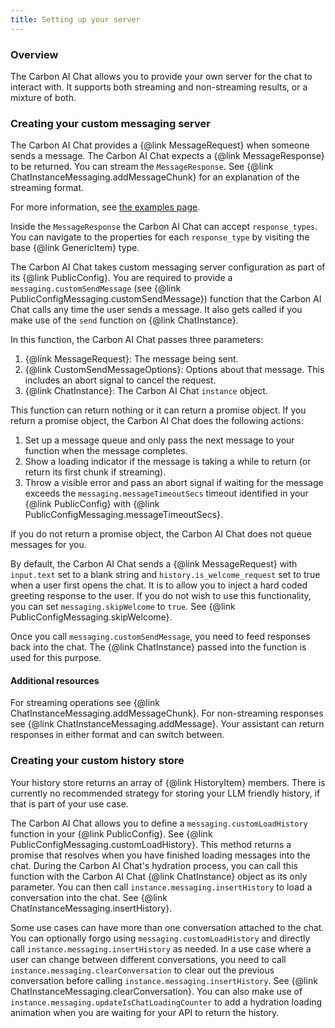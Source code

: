 ```yaml
---
title: Setting up your server
---
```


### Overview

The Carbon AI Chat allows you to provide your own server for the chat to interact with. It supports both streaming and non-streaming results, or a mixture of both.

### Creating your custom messaging server

The Carbon AI Chat provides a {@link MessageRequest} when someone sends a message. The Carbon AI Chat expects a {@link MessageResponse} to be returned. You can stream the `MessageResponse`. See {@link ChatInstanceMessaging.addMessageChunk} for an explanation of the streaming format.

For more information, see [the examples page](https://github.com/carbon-design-system/carbon-ai-chat/tree/main/examples/react/basic/src/customSendMessage.ts).

Inside the `MessageResponse` the Carbon AI Chat can accept `response_types`. You can navigate to the properties for each `response_type` by visiting the base {@link GenericItem} type.

The Carbon AI Chat takes custom messaging server configuration as part of its {@link PublicConfig}. You are required to provide a `messaging.customSendMessage` (see {@link PublicConfigMessaging.customSendMessage}) function that the Carbon AI Chat calls any time the user sends a message. It also gets called if you make use of the `send` function on {@link ChatInstance}.

In this function, the Carbon AI Chat passes three parameters:

1. {@link MessageRequest}: The message being sent.
2. {@link CustomSendMessageOptions}: Options about that message. This includes an abort signal to cancel the request.
3. {@link ChatInstance}: The Carbon AI Chat `instance` object.

This function can return nothing or it can return a promise object. If you return a promise object, the Carbon AI Chat does the following actions:

1. Set up a message queue and only pass the next message to your function when the message completes.
2. Show a loading indicator if the message is taking a while to return (or return its first chunk if streaming).
3. Throw a visible error and pass an abort signal if waiting for the message exceeds the `messaging.messageTimeoutSecs` timeout identified in your {@link PublicConfig} with {@link PublicConfigMessaging.messageTimeoutSecs}.

If you do not return a promise object, the Carbon AI Chat does not queue messages for you.

By default, the Carbon AI Chat sends a {@link MessageRequest} with `input.text` set to a blank string and `history.is_welcome_request` set to true when a user first opens the chat. It is to allow you to inject a hard coded greeting response to the user. If you do not wish to use this functionality, you can set `messaging.skipWelcome` to `true`. See {@link PublicConfigMessaging.skipWelcome}.

Once you call `messaging.customSendMessage`, you need to feed responses back into the chat. The {@link ChatInstance} passed into the function is used for this purpose.

#### Additional resources

For streaming operations see {@link ChatInstanceMessaging.addMessageChunk}. For non-streaming responses see {@link ChatInstanceMessaging.addMessage}. Your assistant can return responses in either format and can switch between.

### Creating your custom history store

Your history store returns an array of {@link HistoryItem} members. There is currently no recommended strategy for storing your LLM friendly history, if that is part of your use case.

The Carbon AI Chat allows you to define a `messaging.customLoadHistory` function in your {@link PublicConfig}. See {@link PublicConfigMessaging.customLoadHistory}. This method returns a promise that resolves when you have finished loading messages into the chat. During the Carbon AI Chat's hydration process, you can call this function with the Carbon AI Chat {@link ChatInstance} object as its only parameter. You can then call `instance.messaging.insertHistory` to load a conversation into the chat. See {@link ChatInstanceMessaging.insertHistory}.

Some use cases can have more than one conversation attached to the chat. You can optionally forgo using `messaging.customLoadHistory` and directly call `instance.messaging.insertHistory` as needed. In a use case where a user can change between different conversations, you need to call `instance.messaging.clearConversation` to clear out the previous conversation before calling `instance.messaging.insertHistory`. See {@link ChatInstanceMessaging.clearConversation}. You can also make use of `instance.messaging.updateIsChatLoadingCounter` to add a hydration loading animation when you are waiting for
your API to return the history.
